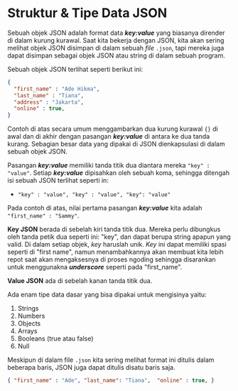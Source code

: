 # Struktur & Tipe Data JSON

Sebuah objek JSON adalah format data ***key:value*** yang biasanya dirender di dalam kurung kurawal. Saat kita bekerja dengan JSON, kita akan sering melihat objek JSON disimpan di dalam sebuah *file* `.json`, tapi mereka juga dapat disimpan sebagai objek JSON atau string di dalam sebuah program.

Sebuah objek JSON terlihat seperti berikut ini:

```json
{
  "first_name" : "Ade Hikma",
  "last_name" : "Tiana",
  "address" : "Jakarta",
  "online" : true,
}
```

Contoh di atas secara umum menggambarkan dua kurung kurawal `{}` di awal dan di akhir dengan pasangan ***key:value*** di antara ke dua tanda kurang. Sebagian besar data yang dipakai di JSON dienkapsulasi di dalam sebuah objek JSON.

Pasangan ***key:value*** memiliki tanda titik dua diantara mereka `"key" : "value"`. Setiap ***key:value*** dipisahkan oleh sebuah koma, sehingga ditengah isi sebuah JSON terlihat seperti in:

- `"key" : "value", "key" : "value", "key": "value"`

Pada contoh di atas, nilai pertama pasangan ***key:value*** kita adalah `"first_name" : "Sammy"`.

**Key JSON** berada di sebelah kiri tanda titik dua. Mereka perlu dibungkus oleh tanda petik dua seperti ini: "key", dan dapat berupa string apapun yang valid. Di dalam setiap objek, *key* haruslah unik. *Key* ini dapat memiliki spasi seperti di "first name", namun menambahkannya akan membuat kita lebih repot saat akan mengaksesnya di proses ngoding sehingga disarankan untuk menggunakna ***underscore*** seperti pada "first_name".

**Value JSON** ada di sebelah kanan tanda titik dua.

Ada enam tipe data dasar yang bisa dipakai untuk mengisinya yaitu:

1. Strings
2. Numbers
3. Objects
4. Arrays
5. Booleans (true atau false)
6. Null

Meskipun di dalam file `.json` kita sering melihat format ini ditulis dalam beberapa baris, JSON juga dapat ditulis disatu baris saja.

```json
{ "first_name" : "Ade", "last_name": "Tiana",  "online" : true, }
```
